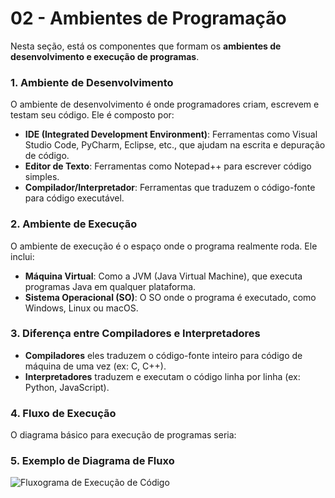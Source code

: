 # 02 - Ambientes de Programação

Nesta seção, está os componentes que formam os **ambientes de desenvolvimento e execução de programas**.

### 1. **Ambiente de Desenvolvimento**
O ambiente de desenvolvimento é onde programadores criam, escrevem e testam seu código. Ele é composto por:
- **IDE (Integrated Development Environment)**: Ferramentas como Visual Studio Code, PyCharm, Eclipse, etc., que ajudam na escrita e depuração de código.
- **Editor de Texto**: Ferramentas como Notepad++ para escrever código simples.
- **Compilador/Interpretador**: Ferramentas que traduzem o código-fonte para código executável.

### 2. **Ambiente de Execução**
O ambiente de execução é o espaço onde o programa realmente roda. Ele inclui:
- **Máquina Virtual**: Como a JVM (Java Virtual Machine), que executa programas Java em qualquer plataforma.
- **Sistema Operacional (SO)**: O SO onde o programa é executado, como Windows, Linux ou macOS.

### 3. **Diferença entre Compiladores e Interpretadores**
- **Compiladores** eles traduzem o código-fonte inteiro para código de máquina de uma vez (ex: C, C++).
- **Interpretadores** traduzem e executam o código linha por linha (ex: Python, JavaScript).

### 4. **Fluxo de Execução**
O diagrama básico para execução de programas seria:

### 5. **Exemplo de Diagrama de Fluxo**
![Fluxograma de Execução de Código](/02-ambientes/Diagrama_Tipos20_de_Execução20_de_Código.jpg)


